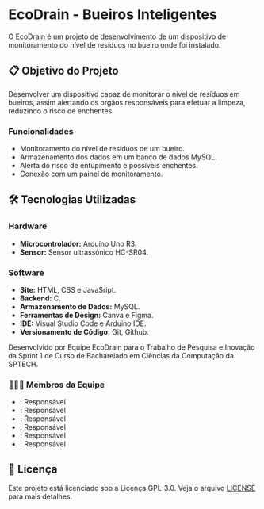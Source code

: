 # EcoDrain - Bueiros Inteligentes

O EcoDrain é um projeto de desenvolvimento de um dispositivo de monitoramento do nível de resíduos no bueiro onde foi instalado.

## 📋 Objetivo do Projeto
Desenvolver um dispositivo capaz de monitorar o nível de resíduos em bueiros, assim alertando os orgãos responsáveis para efetuar a limpeza, reduzindo o risco de enchentes.

### Funcionalidades
- Monitoramento do nível de resíduos de um bueiro.
- Armazenamento dos dados em um banco de dados MySQL.
- Alerta do risco de entupimento e possíveis enchentes.
- Conexão com um painel de monitoramento.
## 🛠️ Tecnologias Utilizadas

### Hardware
- **Microcontrolador:** Arduíno Uno R3.
- **Sensor:** Sensor ultrassônico HC-SR04.


### Software
- **Site:** HTML, CSS e JavaSript.
- **Backend:** C.
- **Armazenamento de Dados:** MySQL.
- **Ferramentas de Design:** Canva e Figma.
- **IDE:** Visual Studio Code e Arduino IDE.
- **Versionamento de Código:** Git, Github.


Desenvolvido por Equipe EcoDrain para o Trabalho de Pesquisa e Inovação da Sprint 1 de Curso de Bacharelado em Ciências da Computação da SPTECH.


### 👷👷‍♀️ Membros da Equipe

- [](https://www.linkedin.com/in/): Responsável
- [](https://github.com/usuario/): Responsável 
- [](https://www.linkedin.com/in/): Responsável
- [](https://www.linkedin.com/in/): Responsável
- [](http://www.linkedin.com/in/): Responsável 
- [](https://www.linkedin.com/in/): Responsável


## 📝 Licença

Este projeto está licenciado sob a Licença GPL-3.0. Veja o arquivo [LICENSE](./LICENSE) para mais detalhes.
